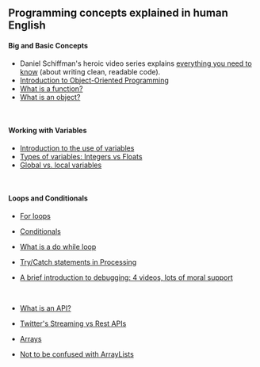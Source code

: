 ## Programming concepts explained in human English

#### Big and Basic Concepts

* Daniel Schiffman's heroic video series explains [everything you need to know](https://www.youtube.com/watch?v=XCu7JSkgl04&list=PLRqwX-V7Uu6ajGB2OI3hl5DZsD1Fw1WzR) (about writing clean, readable code). 
* [Introduction to Object-Oriented Programming](https://docs.oracle.com/javase/tutorial/java/concepts/index.html)
* [What is a function?](http://www.cs.du.edu/~malbow/COMP1671/Notes/ProcessingNotes3.pdf)
* [What is an object?](https://en.wikipedia.org/wiki/Object_(computer_science))
<br>

#### Working with Variables

* [Introduction to the use of variables](https://www.khanacademy.org/computing/computer-programming/programming/variables/p/intro-to-variables)
* [Types of variables: Integers vs Floats](https://processing.org/examples/integersfloats.html)
* [Global vs. local variables](https://processing.org/examples/variablescope.html)
<br>

#### Loops and Conditionals

* [For loops](https://www.youtube.com/watch?v=5ebYmgIoWI8)
* [Conditionals](https://www.youtube.com/watch?v=JS_A5miayLk)
* [What is a do while loop](https://en.wikipedia.org/wiki/Do_while_loop)
* [Try/Catch statements in Processing](https://processing.org/reference/try.html)


* [A brief introduction to debugging: 4 videos, lots of moral support](https://vimeo.com/itpred/videos/search:debugging/sort:date)
<br>

* [What is an API?](http://schoolofdata.org/2013/11/18/web-apis-for-non-programmers/)
* [Twitter's Streaming vs Rest APIs](https://dev.twitter.com/rest/public)


* [Arrays](https://processing.org/tutorials/arrays/)
* [Not to be confused with ArrayLists](https://processing.org/reference/ArrayList.html)


